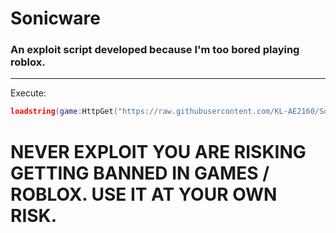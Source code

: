# Sonicware
### An exploit script developed because I'm too bored playing roblox.
-------
Execute:
```lua
loadstring(game:HttpGet("https://raw.githubusercontent.com/KL-AE2160/Sonicware/main/Execute.lua"))()
```

# NEVER EXPLOIT YOU ARE RISKING GETTING BANNED IN GAMES / ROBLOX. USE IT AT YOUR OWN RISK.
